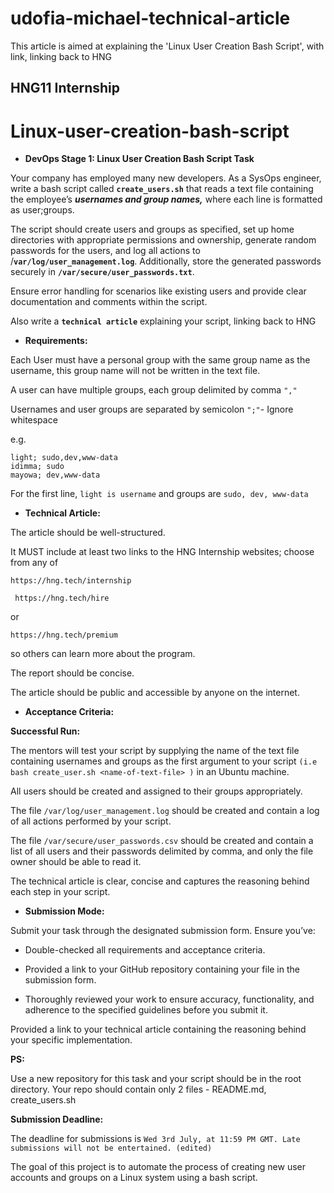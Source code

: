 # udofia-michael-technical-article
This article is aimed at explaining the 'Linux User Creation Bash Script', with link, linking back to HNG

## HNG11 Internship

# Linux-user-creation-bash-script

- **DevOps Stage 1: Linux User Creation Bash Script
Task**

Your company has employed many new developers. As a SysOps engineer, write a bash script called **`create_users.sh`** that reads a text file containing the employee’s ***usernames and group names,*** where each line is formatted as user;groups.

The script should create users and groups as
specified, set up home directories with appropriate permissions and ownership, generate random passwords for the users, and log all actions to /**`var/log/user_management.log`**. Additionally, store the generated passwords securely in **`/var/secure/user_passwords.txt`**.

Ensure error handling for scenarios like existing users and provide clear documentation and comments within the script.

Also write a **`technical article`** explaining your script, linking back to HNG

- **Requirements:**

Each User must have a personal group with the same group name as the username, this group name will not be written in the text file.

A user can have multiple groups, each group delimited by comma `","`

Usernames and user groups are separated by semicolon `";"`- Ignore whitespace

e.g.
```
light; sudo,dev,www-data
idimma; sudo
mayowa; dev,www-data
```
For the first line, `light is username` and groups are `sudo, dev, www-data`

- **Technical Article:**

The article should be well-structured.

It MUST include at least two links to the HNG Internship websites; choose from any of 
```
https://hng.tech/internship
```
```
 https://hng.tech/hire
 ```
or 
```
https://hng.tech/premium
```
so others can learn more about the program.

The report should be concise.

The article should be public and accessible by anyone on the internet.

- **Acceptance Criteria:**

**Successful Run:** 

The mentors will test your script by supplying the name of the text file containing usernames and groups as the first argument to your script `(i.e bash create_user.sh <name-of-text-file> )` in an Ubuntu machine.

All users should be created and assigned to their groups appropriately.

The file `/var/log/user_management.log` should be created and contain a log of all actions performed by your script.

The file `/var/secure/user_passwords.csv` should be created and contain a list of all users and their passwords delimited by comma, and only the file owner should be able to read it.

The technical article is clear, concise and captures the reasoning behind each step in your script.

- **Submission Mode:**

Submit your task through the designated submission form. Ensure you’ve:

- Double-checked all requirements and acceptance criteria.

- Provided a link to your GitHub repository containing your file in the submission form.

- Thoroughly reviewed your work to ensure accuracy, functionality, and adherence to the specified guidelines before you submit it.

Provided a link to your technical article containing the reasoning behind your specific implementation.

**PS:**

Use a new repository for this task and your script should be in the root directory.
Your repo should contain only 2 files - README.md, create_users.sh

**Submission Deadline:**

The deadline for submissions is `Wed 3rd July, at 11:59 PM GMT. Late submissions will not be entertained. (edited)` 






The goal of this project is to automate the process of creating new user accounts and groups on a Linux system using a bash script.


